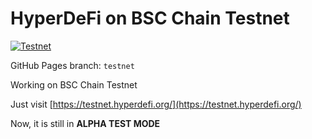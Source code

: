 # HyperDeFi on BSC Chain Testnet

[![Testnet](https://github.com/HyperDeFiProtocol/home/actions/workflows/testnet.yml/badge.svg)](https://testnet.hyperdefi.org/)

GitHub Pages branch: `testnet`

Working on BSC Chain Testnet

Just visit [https://testnet.hyperdefi.org/](https://testnet.hyperdefi.org/)

Now, it is still in **ALPHA TEST MODE**

